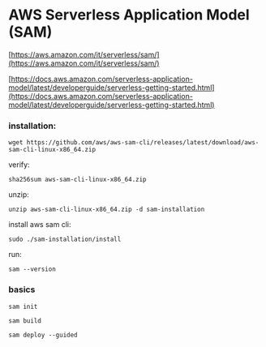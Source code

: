 # AWS Serverless Application Model (SAM)
[https://aws.amazon.com/it/serverless/sam/](https://aws.amazon.com/it/serverless/sam/)

[https://docs.aws.amazon.com/serverless-application-model/latest/developerguide/serverless-getting-started.html](https://docs.aws.amazon.com/serverless-application-model/latest/developerguide/serverless-getting-started.html)

### installation:
```
wget https://github.com/aws/aws-sam-cli/releases/latest/download/aws-sam-cli-linux-x86_64.zip
```
verify: 

`sha256sum aws-sam-cli-linux-x86_64.zip`

unzip:

`unzip aws-sam-cli-linux-x86_64.zip -d sam-installation`

install aws sam cli:

`sudo ./sam-installation/install`

run:

`sam --version`

### basics

`sam init`

`sam build`

`sam deploy --guided`
